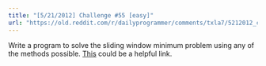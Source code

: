 ```yaml
---
title: "[5/21/2012] Challenge #55 [easy]"
url: "https://old.reddit.com/r/dailyprogrammer/comments/txla7/5212012_challenge_55_easy/"
---
```


Write a program to solve the sliding window minimum problem using any of the methods possible. [This](http://home.tiac.net/~cri/2001/slidingmin.html) could be a helpful link. 

